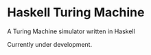 # Haskell Turing Machine
A Turing Machine simulator written in Haskell

Currently under development.

